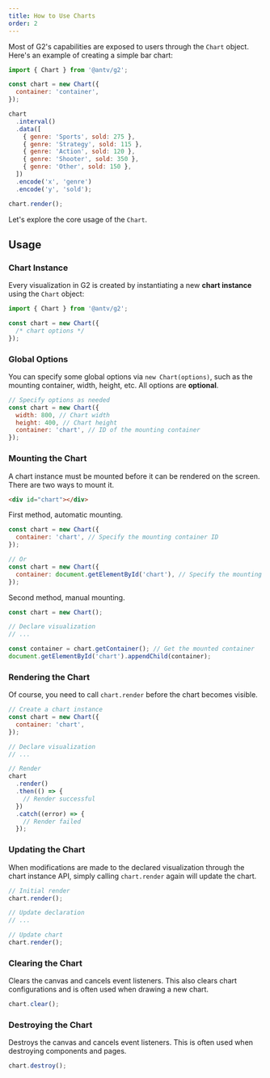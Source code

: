```yaml
---
title: How to Use Charts
order: 2
---
```


Most of G2's capabilities are exposed to users through the `Chart` object. Here's an example of creating a simple bar chart:

```js | ob { inject: true }
import { Chart } from '@antv/g2';

const chart = new Chart({
  container: 'container',
});

chart
  .interval()
  .data([
    { genre: 'Sports', sold: 275 },
    { genre: 'Strategy', sold: 115 },
    { genre: 'Action', sold: 120 },
    { genre: 'Shooter', sold: 350 },
    { genre: 'Other', sold: 150 },
  ])
  .encode('x', 'genre')
  .encode('y', 'sold');

chart.render();
```

Let's explore the core usage of the `Chart`.

## Usage

### Chart Instance

Every visualization in G2 is created by instantiating a new **chart instance** using the `Chart` object:

```js
import { Chart } from '@antv/g2';

const chart = new Chart({
  /* chart options */
});
```

### Global Options

You can specify some global options via `new Chart(options)`, such as the mounting container, width, height, etc. All options are **optional**.

```js
// Specify options as needed
const chart = new Chart({
  width: 800, // Chart width
  height: 400, // Chart height
  container: 'chart', // ID of the mounting container
});
```

### Mounting the Chart

A chart instance must be mounted before it can be rendered on the screen. There are two ways to mount it.

```html
<div id="chart"></div>
```

First method, automatic mounting.

```js
const chart = new Chart({
  container: 'chart', // Specify the mounting container ID
});

// Or
const chart = new Chart({
  container: document.getElementById('chart'), // Specify the mounting container
});
```

Second method, manual mounting.

```js
const chart = new Chart();

// Declare visualization
// ...

const container = chart.getContainer(); // Get the mounted container
document.getElementById('chart').appendChild(container);
```

### Rendering the Chart

Of course, you need to call `chart.render` before the chart becomes visible.

```js
// Create a chart instance
const chart = new Chart({
  container: 'chart',
});

// Declare visualization
// ...

// Render
chart
  .render()
  .then(() => {
    // Render successful
  })
  .catch((error) => {
    // Render failed
  });
```

### Updating the Chart

When modifications are made to the declared visualization through the chart instance API, simply calling `chart.render` again will update the chart.

```js
// Initial render
chart.render();

// Update declaration
// ...

// Update chart
chart.render();
```

### Clearing the Chart

Clears the canvas and cancels event listeners. This also clears chart configurations and is often used when drawing a new chart.

```js
chart.clear();
```

### Destroying the Chart

Destroys the canvas and cancels event listeners. This is often used when destroying components and pages.

```js
chart.destroy();
```
